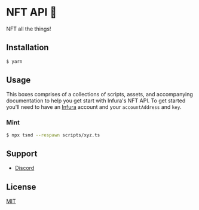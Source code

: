 # NFT API 🤖

NFT all the things!

## Installation

```bash
$ yarn
```

## Usage

This boxes comprises of a collections of scripts, assets, and accompanying documentation to help you get start with Infura's NFT API. To get started you'll need to have an [Infura](https://infura.io/) account and your `accountAddress` and `key`.

### Mint

```bash
$ npx tsnd --respawn scripts/xyz.ts
```

## Support

- [Discord](https://discord.com/invite/vbx6jy6XC8)

## License

[MIT](./LICENSE)
